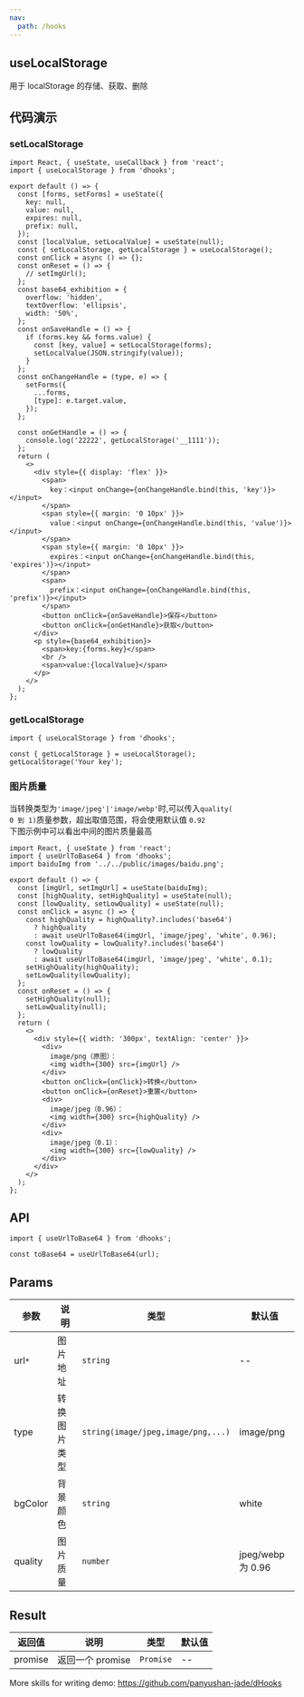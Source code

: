 ```yaml
---
nav:
  path: /hooks
---
```


## useLocalStorage

用于 localStorage 的存储、获取、删除

## 代码演示

### setLocalStorage

```tsx
import React, { useState, useCallback } from 'react';
import { useLocalStorage } from 'dhooks';

export default () => {
  const [forms, setForms] = useState({
    key: null,
    value: null,
    expires: null,
    prefix: null,
  });
  const [localValue, setLocalValue] = useState(null);
  const { setLocalStorage, getLocalStorage } = useLocalStorage();
  const onClick = async () => {};
  const onReset = () => {
    // setImgUrl();
  };
  const base64_exhibition = {
    overflow: 'hidden',
    textOverflow: 'ellipsis',
    width: '50%',
  };
  const onSaveHandle = () => {
    if (forms.key && forms.value) {
      const [key, value] = setLocalStorage(forms);
      setLocalValue(JSON.stringify(value));
    }
  };
  const onChangeHandle = (type, e) => {
    setForms({
      ...forms,
      [type]: e.target.value,
    });
  };

  const onGetHandle = () => {
    console.log('22222', getLocalStorage('__1111'));
  };
  return (
    <>
      <div style={{ display: 'flex' }}>
        <span>
          key：<input onChange={onChangeHandle.bind(this, 'key')}></input>
        </span>
        <span style={{ margin: '0 10px' }}>
          value：<input onChange={onChangeHandle.bind(this, 'value')}></input>
        </span>
        <span style={{ margin: '0 10px' }}>
          expires：<input onChange={onChangeHandle.bind(this, 'expires')}></input>
        </span>
        <span>
          prefix：<input onChange={onChangeHandle.bind(this, 'prefix')}></input>
        </span>
        <button onClick={onSaveHandle}>保存</button>
        <button onClick={onGetHandle}>获取</button>
      </div>
      <p style={base64_exhibition}>
        <span>key:{forms.key}</span>
        <br />
        <span>value:{localValue}</span>
      </p>
    </>
  );
};
```

### getLocalStorage

```tsx | pure
import { useLocalStorage } from 'dhooks';

const { getLocalStorage } = useLocalStorage();
getLocalStorage('Your key');
```

### 图片质量

当转换类型为<code>'image/jpeg'|'image/webp'</code>时,可以传入<code>quality( 0 到 1)</code>质量参数，超出取值范围，将会使用默认值 <code>0.92</code><br/> 下图示例中可以看出中间的图片质量最高

```tsx
import React, { useState } from 'react';
import { useUrlToBase64 } from 'dhooks';
import baiduImg from '../../public/images/baidu.png';

export default () => {
  const [imgUrl, setImgUrl] = useState(baiduImg);
  const [highQuality, setHighQuality] = useState(null);
  const [lowQuality, setLowQuality] = useState(null);
  const onClick = async () => {
    const highQuality = highQuality?.includes('base64')
      ? highQuality
      : await useUrlToBase64(imgUrl, 'image/jpeg', 'white', 0.96);
    const lowQuality = lowQuality?.includes('base64')
      ? lowQuality
      : await useUrlToBase64(imgUrl, 'image/jpeg', 'white', 0.1);
    setHighQuality(highQuality);
    setLowQuality(lowQuality);
  };
  const onReset = () => {
    setHighQuality(null);
    setLowQuality(null);
  };
  return (
    <>
      <div style={{ width: '300px', textAlign: 'center' }}>
        <div>
          image/png（原图）：
          <img width={300} src={imgUrl} />
        </div>
        <button onClick={onClick}>转换</button>
        <button onClick={onReset}>重置</button>
        <div>
          image/jpeg（0.96）：
          <img width={300} src={highQuality} />
        </div>
        <div>
          image/jpeg（0.1）：
          <img width={300} src={lowQuality} />
        </div>
      </div>
    </>
  );
};
```

## API

```tsx | pure
import { useUrlToBase64 } from 'dhooks';

const toBase64 = useUrlToBase64(url);
```

## Params

| 参数 | 说明 | 类型 | 默认值 |
| --- | --- | --- | --- |
| url<code>\*</code> | 图片地址 | <code>string</code> | -- |
| type | 转换图片类型 | <code>string(image/jpeg,image/png,...)</code> | image/png |
| bgColor | 背景颜色 | <code>string</code> | white |
| quality | 图片质量 | <code>number</code> | jpeg/webp 为 0.96 |

## Result

| 返回值  | 说明             | 类型                 | 默认值 |
| ------- | ---------------- | -------------------- | ------ |
| promise | 返回一个 promise | <code>Promise</code> | --     |

More skills for writing demo: https://github.com/panyushan-jade/dHooks
